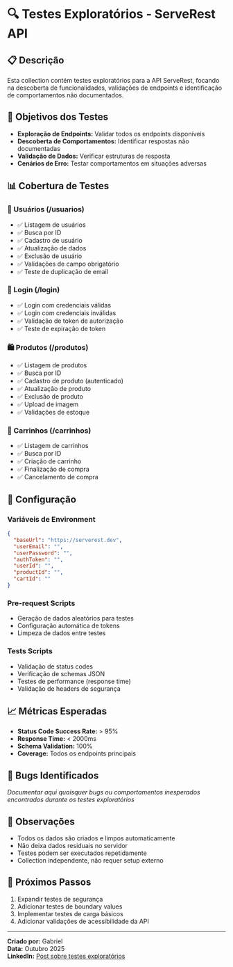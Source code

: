 # 🔍 Testes Exploratórios - ServeRest API

## 📋 Descrição

Esta collection contém testes exploratórios para a API ServeRest, focando na descoberta de funcionalidades, validações de endpoints e identificação de comportamentos não documentados.

## 🎯 Objetivos dos Testes

- **Exploração de Endpoints:** Validar todos os endpoints disponíveis
- **Descoberta de Comportamentos:** Identificar respostas não documentadas
- **Validação de Dados:** Verificar estruturas de resposta
- **Cenários de Erro:** Testar comportamentos em situações adversas

## 📊 Cobertura de Testes

### 👤 Usuários (/usuarios)
- ✅ Listagem de usuários
- ✅ Busca por ID
- ✅ Cadastro de usuário
- ✅ Atualização de dados
- ✅ Exclusão de usuário
- ✅ Validações de campo obrigatório
- ✅ Teste de duplicação de email

### 🔐 Login (/login)
- ✅ Login com credenciais válidas
- ✅ Login com credenciais inválidas
- ✅ Validação de token de autorização
- ✅ Teste de expiração de token

### 🛍️ Produtos (/produtos)
- ✅ Listagem de produtos
- ✅ Busca por ID
- ✅ Cadastro de produto (autenticado)
- ✅ Atualização de produto
- ✅ Exclusão de produto
- ✅ Upload de imagem
- ✅ Validações de estoque

### 🛒 Carrinhos (/carrinhos)
- ✅ Listagem de carrinhos
- ✅ Busca por ID
- ✅ Criação de carrinho
- ✅ Finalização de compra
- ✅ Cancelamento de compra

## 🔧 Configuração

### Variáveis de Environment
```json
{
  "baseUrl": "https://serverest.dev",
  "userEmail": "",
  "userPassword": "",
  "authToken": "",
  "userId": "",
  "productId": "",
  "cartId": ""
}
```

### Pre-request Scripts
- Geração de dados aleatórios para testes
- Configuração automática de tokens
- Limpeza de dados entre testes

### Tests Scripts
- Validação de status codes
- Verificação de schemas JSON
- Testes de performance (response time)
- Validação de headers de segurança

## 📈 Métricas Esperadas

- **Status Code Success Rate:** > 95%
- **Response Time:** < 2000ms
- **Schema Validation:** 100%
- **Coverage:** Todos os endpoints principais

## 🐛 Bugs Identificados

*Documentar aqui quaisquer bugs ou comportamentos inesperados encontrados durante os testes exploratórios*

## 📝 Observações

- Todos os dados são criados e limpos automaticamente
- Não deixa dados residuais no servidor
- Testes podem ser executados repetidamente
- Collection independente, não requer setup externo

## 🔄 Próximos Passos

1. Expandir testes de segurança
2. Adicionar testes de boundary values
3. Implementar testes de carga básicos
4. Adicionar validações de acessibilidade da API

---

**Criado por:** Gabriel  
**Data:** Outubro 2025  
**LinkedIn:** [Post sobre testes exploratórios](#)
